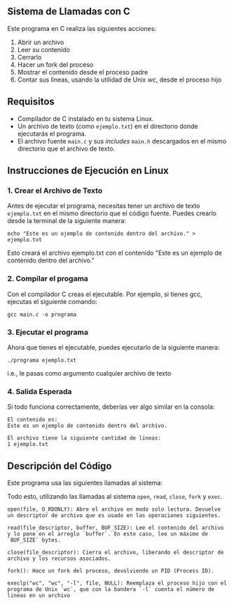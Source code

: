 ## Sistema de Llamadas con C

Este programa en C realiza las siguientes acciones:
1. Abrir un archivo
2. Leer su contenido
3. Cerrarlo
4. Hacer un fork del proceso
5. Mostrar el contenido desde el proceso padre
6. Contar sus lineas, usando la utilidad de Unix _wc_, desde el proceso hijo

## Requisitos

- Compilador de C instalado en tu sistema Linux. 
- Un archivo de texto (como `ejemplo.txt`) en el directorio donde ejecutarás el programa.
- El archivo fuente `main.c` y sus _includes_ `main.h` descargados en el mismo directorio que el archivo de texto.

## Instrucciones de Ejecución en Linux 

### 1. Crear el Archivo de Texto

Antes de ejecutar el programa, necesitas tener un archivo de texto `ejemplo.txt` en el mismo directorio que el código fuente. Puedes crearlo desde la terminal de la siguiente manera:

    echo "Este es un ejemplo de contenido dentro del archivo." > ejemplo.txt

Esto creará el archivo ejemplo.txt con el contenido "Este es un ejemplo de contenido dentro del archivo."

### 2. Compilar el progama

Con el compilador C creas el ejecutable. Por ejemplo, si tienes gcc, ejecutas el siguiente comando:

    gcc main.c -o programa

### 3. Ejecutar el programa

Ahora que tienes el ejecutable, puedes ejecutarlo de la siguiente manera:

    ./programa ejemplo.txt

i.e., le pasas como argumento cualquier archivo de texto

### 4. Salida Esperada

Si todo funciona correctamente, deberías ver algo similar en la consola:

    El contenido es:
    Este es un ejemplo de contenido dentro del archivo.

    El archivo tiene la siguiente cantidad de lineas:
    1 ejemplo.txt

## Descripción del Código

Este programa usa las siguientes llamadas al sistema:

Todo esto, utilizando las llamadas al sistema `open`, `read`, `close`, `fork` y `exec`.

    open(file, O_RDONLY): Abre el archivo en modo solo lectura. Devuelve un descriptor de archivo que es usado en las operaciones siguientes.

    read(file_descriptor, buffer, BUF_SIZE): Lee el contenido del archivo y lo pone en el arreglo `buffer`. En este caso, lee un máximo de `BUF_SIZE` bytes.

    close(file_descriptor): Cierra el archivo, liberando el descriptor de archivo y los recursos asociados.

    fork(): Hace un fork del proceso, devolviendo un PID (Process ID).

    execlp("wc", "wc", "-l", file, NULL): Reemplaza el proceso hijo con el programa de Unix `wc`, que con la bandera `-l` cuenta el número de lineas en un archivo
